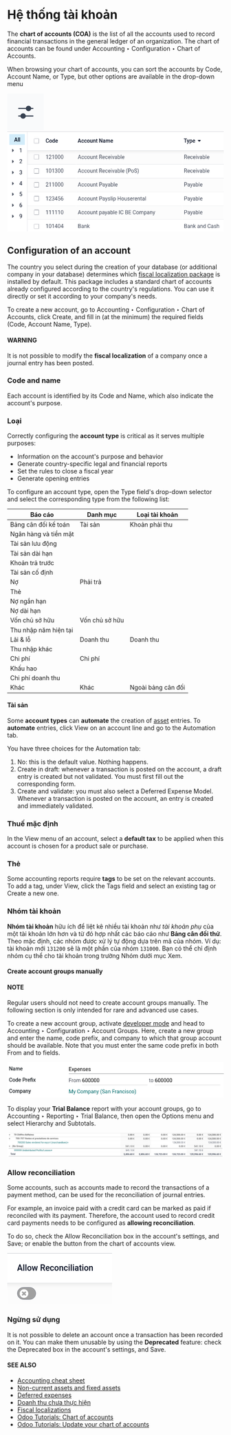 # Hệ thống tài khoản

The **chart of accounts (COA)** is the list of all the accounts used to record financial
transactions in the general ledger of an organization. The chart of accounts can be found under
Accounting ‣ Configuration ‣ Chart of Accounts.

When browsing your chart of accounts, you can sort the accounts by Code,
Account Name, or Type, but other options are available in the drop-down menu

![Drop-down toggle button](chart_of_accounts/drop-down.png)![Group the accounts by type in Odoo Accounting](chart_of_accounts/chart-of-accounts-sort.png)

<a id="chart-of-account-create"></a>

## Configuration of an account

The country you select during the creation of your database (or additional company in your database)
determines which [fiscal localization package](../../fiscal_localizations.md) is installed by
default. This package includes a standard chart of accounts already configured according to the
country's regulations. You can use it directly or set it according to your company's needs.

To create a new account, go to Accounting ‣ Configuration ‣ Chart of Accounts,
click Create, and fill in (at the minimum) the required fields
(Code, Account Name, Type).

#### WARNING
It is not possible to modify the **fiscal localization** of a company once a journal entry has
been posted.

### Code and name

Each account is identified by its Code and Name, which also indicate the
account's purpose.

<a id="chart-of-account-type"></a>

### Loại

Correctly configuring the **account type** is critical as it serves multiple purposes:

- Information on the account's purpose and behavior
- Generate country-specific legal and financial reports
- Set the rules to close a fiscal year
- Generate opening entries

To configure an account type, open the Type field's drop-down selector and select the
corresponding type from the following list:

| Báo cáo               | Danh mục       | Loại tài khoản     |
|-----------------------|----------------|--------------------|
| Bảng cân đối kế toán  | Tài sản        | Khoản phải thu     |
| Ngân hàng và tiền mặt |                |                    |
| Tài sản lưu động      |                |                    |
| Tài sản dài hạn       |                |                    |
| Khoản trả trước       |                |                    |
| Tài sản cố định       |                |                    |
| Nợ                    | Phải trả       |                    |
| Thẻ                   |                |                    |
| Nợ ngắn hạn           |                |                    |
| Nợ dài hạn            |                |                    |
| Vốn chủ sở hữu        | Vốn chủ sở hữu |                    |
| Thu nhập năm hiện tại |                |                    |
| Lãi & lỗ              | Doanh thu      | Doanh thu          |
| Thu nhập khác         |                |                    |
| Chi phí               | Chi phí        |                    |
| Khấu hao              |                |                    |
| Chi phí doanh thu     |                |                    |
| Khác                  | Khác           | Ngoài bảng cân đối |

#### Tài sản

Some **account types** can **automate** the creation of [asset](../vendor_bills/assets.md#assets-automation) entries.
To **automate** entries, click View on an account line and go to the
Automation tab.

You have three choices for the Automation tab:

1. No: this is the default value. Nothing happens.
2. Create in draft: whenever a transaction is posted on the account, a draft entry is
   created but not validated. You must first fill out the corresponding form.
3. Create and validate: you must also select a Deferred Expense Model.
   Whenever a transaction is posted on the account, an entry is created and immediately validated.

### Thuế mặc định

In the View menu of an account, select a **default tax** to be applied when this
account is chosen for a product sale or purchase.

### Thẻ

Some accounting reports require **tags** to be set on the relevant accounts. To add a tag, under
View, click the Tags field and select an existing tag or Create
a new one.

### Nhóm tài khoản

**Nhóm tài khoản** hữu ích để liệt kê nhiều tài khoản như *tài khoản phụ* của một tài khoản lớn hơn và từ đó hợp nhất các báo cáo như **Bảng cân đối thử**. Theo mặc định, các nhóm được xử lý tự động dựa trên mã của nhóm. Ví dụ: tài khoản mới `131200` sẽ là một phần của nhóm `131000`. Bạn có thể chỉ định nhóm cụ thể cho tài khoản trong trường Nhóm dưới mục Xem.

#### Create account groups manually

#### NOTE
Regular users should not need to create account groups manually. The following section is only
intended for rare and advanced use cases.

To create a new account group, activate [developer mode](../../../general/developer_mode.md#developer-mode) and head to
Accounting ‣ Configuration ‣ Account Groups. Here, create a new group and enter
the name, code prefix, and company to which that group account should be available. Note
that you must enter the same code prefix in both From and to fields.

![Account groups creation.](chart_of_accounts/account-groups.png)

To display your **Trial Balance** report with your account groups, go to
Accounting ‣ Reporting ‣ Trial Balance, then open the Options menu
and select Hierarchy and Subtotals.

![Account Groups in the Trial Balance in Odoo Accounting](chart_of_accounts/chart-of-accounts-groups.png)

### Allow reconciliation

Some accounts, such as accounts made to record the transactions of a payment method, can be used for
the reconciliation of journal entries.

For example, an invoice paid with a credit card can be marked as paid if reconciled with
its payment. Therefore, the account used to record credit card payments needs to be configured as
**allowing reconciliation**.

To do so, check the Allow Reconciliation box in the account's settings, and
Save; or enable the button from the chart of accounts view.

![Allow reconciliation for accounts in Odoo Accounting](chart_of_accounts/chart-of-accounts-reconciliation.png)

### Ngừng sử dụng

It is not possible to delete an account once a transaction has been recorded on it. You can make
them unusable by using the **Deprecated** feature: check the Deprecated box in the
account's settings, and Save.

#### SEE ALSO
* [Accounting cheat sheet](cheat_sheet.md)
* [Non-current assets and fixed assets](../vendor_bills/assets.md)
* [Deferred expenses](../vendor_bills/deferred_expenses.md)
* [Doanh thu chưa thực hiện](../customer_invoices/deferred_revenues.md)
* [Fiscal localizations](../../fiscal_localizations.md)
* [Odoo Tutorials: Chart of accounts](https://www.odoo.com/slides/slide/chart-of-accounts-1630)
* [Odoo Tutorials: Update your chart of accounts](https://www.odoo.com/slides/slide/update-your-chart-of-accounts-1658)
